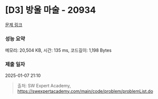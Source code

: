 # [D3] 방울 마술 - 20934 

[문제 링크](https://swexpertacademy.com/main/code/problem/problemDetail.do?contestProbId=AY9QTGqqcckDFAVF) 

### 성능 요약

메모리: 20,504 KB, 시간: 135 ms, 코드길이: 1,198 Bytes

### 제출 일자

2025-01-07 21:10



> 출처: SW Expert Academy, https://swexpertacademy.com/main/code/problem/problemList.do